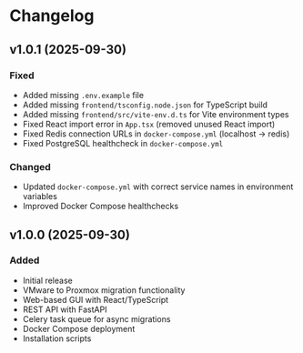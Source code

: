 # Changelog

## v1.0.1 (2025-09-30)

### Fixed
- Added missing `.env.example` file
- Added missing `frontend/tsconfig.node.json` for TypeScript build
- Added missing `frontend/src/vite-env.d.ts` for Vite environment types
- Fixed React import error in `App.tsx` (removed unused React import)
- Fixed Redis connection URLs in `docker-compose.yml` (localhost → redis)
- Fixed PostgreSQL healthcheck in `docker-compose.yml`

### Changed
- Updated `docker-compose.yml` with correct service names in environment variables
- Improved Docker Compose healthchecks

## v1.0.0 (2025-09-30)

### Added
- Initial release
- VMware to Proxmox migration functionality
- Web-based GUI with React/TypeScript
- REST API with FastAPI
- Celery task queue for async migrations
- Docker Compose deployment
- Installation scripts
